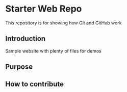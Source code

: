 # Starter Web Repo

This repository is for showing how Git and GitHub work

## Introduction

Sample website with plenty of files for demos

## Purpose


## How to contribute
